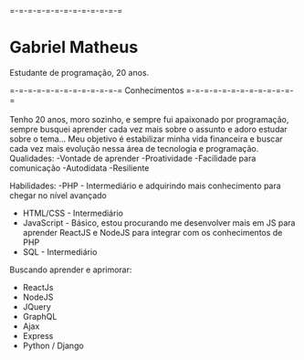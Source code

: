 =-=-=-=-=-=-=-=-=-=-=-=-= <h1>Gabriel Matheus</h1>

Estudante de programação, 20 anos.<br>

=-=-=-=-=-=-=-=-=-=-=-=-= Conhecimentos =-=-=-=-=-=-=-=-=-=-=-=-=<br><br>
Tenho 20 anos, moro sozinho, e sempre fui apaixonado por programação, sempre busquei aprender cada vez mais sobre o assunto e adoro estudar sobre o tema... Meu objetivo é estabilizar minha vida financeira e buscar cada vez mais evolução nessa área de tecnologia e programação.
Qualidades:
-Vontade de aprender
-Proatividade
-Facilidade para comunicação
-Autodidata
-Resiliente

Habilidades:
-PHP - Intermediário e adquirindo mais conhecimento para chegar no nível avançado
- HTML/CSS - Intermediário
- JavaScript - Básico, estou procurando me desenvolver mais em JS para aprender ReactJS e NodeJS para integrar com os conhecimentos de PHP
- SQL - Intermediário

Buscando aprender e aprimorar:
- ReactJs
- NodeJS
- JQuery
- GraphQL
- Ajax
- Express
- Python / Django

